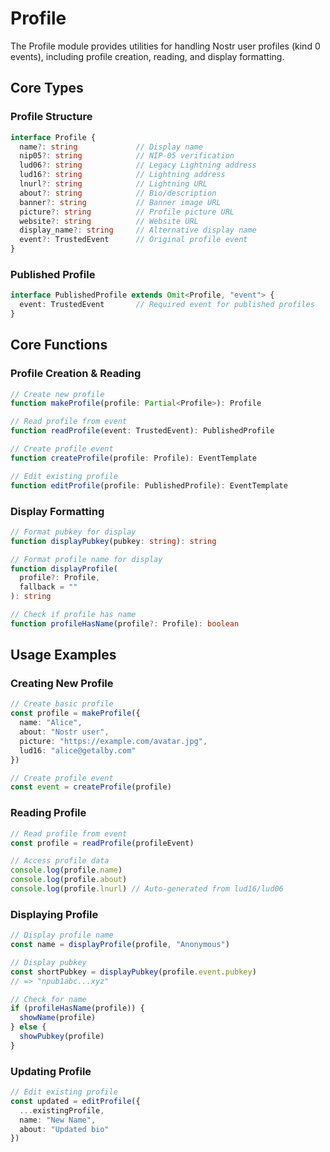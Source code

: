 # Profile

The Profile module provides utilities for handling Nostr user profiles (kind 0 events), including profile creation, reading, and display formatting.

## Core Types

### Profile Structure
```typescript
interface Profile {
  name?: string             // Display name
  nip05?: string            // NIP-05 verification
  lud06?: string            // Legacy Lightning address
  lud16?: string            // Lightning address
  lnurl?: string            // Lightning URL
  about?: string            // Bio/description
  banner?: string           // Banner image URL
  picture?: string          // Profile picture URL
  website?: string          // Website URL
  display_name?: string     // Alternative display name
  event?: TrustedEvent      // Original profile event
}
```

### Published Profile
```typescript
interface PublishedProfile extends Omit<Profile, "event"> {
  event: TrustedEvent       // Required event for published profiles
}
```

## Core Functions

### Profile Creation & Reading
```typescript
// Create new profile
function makeProfile(profile: Partial<Profile>): Profile

// Read profile from event
function readProfile(event: TrustedEvent): PublishedProfile

// Create profile event
function createProfile(profile: Profile): EventTemplate

// Edit existing profile
function editProfile(profile: PublishedProfile): EventTemplate
```

### Display Formatting
```typescript
// Format pubkey for display
function displayPubkey(pubkey: string): string

// Format profile name for display
function displayProfile(
  profile?: Profile,
  fallback = ""
): string

// Check if profile has name
function profileHasName(profile?: Profile): boolean
```

## Usage Examples

### Creating New Profile
```typescript
// Create basic profile
const profile = makeProfile({
  name: "Alice",
  about: "Nostr user",
  picture: "https://example.com/avatar.jpg",
  lud16: "alice@getalby.com"
})

// Create profile event
const event = createProfile(profile)
```

### Reading Profile
```typescript
// Read profile from event
const profile = readProfile(profileEvent)

// Access profile data
console.log(profile.name)
console.log(profile.about)
console.log(profile.lnurl) // Auto-generated from lud16/lud06
```

### Displaying Profile
```typescript
// Display profile name
const name = displayProfile(profile, "Anonymous")

// Display pubkey
const shortPubkey = displayPubkey(profile.event.pubkey)
// => "npub1abc...xyz"

// Check for name
if (profileHasName(profile)) {
  showName(profile)
} else {
  showPubkey(profile)
}
```

### Updating Profile
```typescript
// Edit existing profile
const updated = editProfile({
  ...existingProfile,
  name: "New Name",
  about: "Updated bio"
})
```
